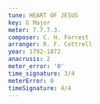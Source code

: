 ```yaml
---
tune: HEART OF JESUS
key: G Major
meter: 7.7.7.3.
composer: C. H. Forrest
arranger: R. F. Cottrell
year: 1792-1872
anacrusis: 2
meter_error: '0'
time_signature: 3/4
meterError: 0
timeSignature: 4/4
---
```

